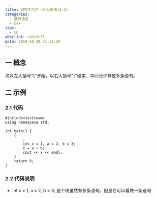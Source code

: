 ```yaml
---
title: CPP学习之——什么是块(5.2)
categories:
  - 基础语言
  - C++
tags:
  - 块
abbrlink: c0dc5c75
date: 2019-10-28 21:31:29
---
```

## 一 概念

块以左大括号"{"开始，以右大括号"}"结束，中间允许存放多条语句。

<!--more-->

## 二 示例
### 2.1 代码

```
#include<iostream>
using namespace std;

int main() {
	{
		;
		int x = 1, a = 2, b = 3;
		x = a + b;
		cout << x << endl;
	}
	return 0;
}

```
### 2.2 代码说明

* int x = 1, a = 2, b = 3; 这个块虽然有多条语句，但是它可以看做一条语句